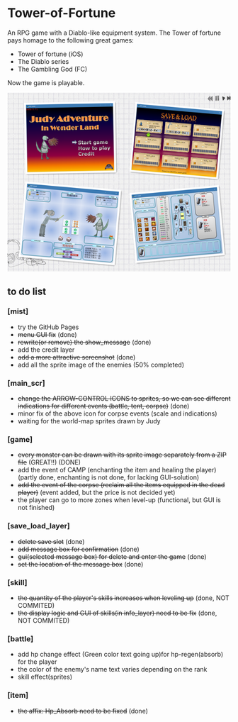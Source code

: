# Tower-of-Fortune
An RPG game with a Diablo-like equipment system.
The Tower of fortune pays homage to the following great games:
- Tower of fortune (iOS)
- The Diablo series
- The Gambling God (FC)

Now the game is playable.

![screenshot](./pic/sample_s.png)

## to do list

### [mist]
- try the GitHub Pages
- ~~menu GUI fix~~ (done)
- ~~rewrite(or remove) the show_message~~ (done)
- add the credit layer
- ~~add a more attractive screenshot~~ (done)
- add all the sprite image of the enemies (50% completed)

### [main_scr]
- ~~change the ARROW-CONTROL ICONS to sprites, so we can see different indications for different events (battle, tent, corpse)~~ (done)
- minor fix of the above icon for corpse events (scale and indications)
- waiting for the world-map sprites drawn by Judy

### [game]
- ~~every monster can be drawn with its sprite image separately  from a ZIP file~~ (GREAT!!) (DONE)
- add the event of CAMP (enchanting the item and healing the player) (partly done, enchanting is not done, for lacking GUI-solution)
- ~~add the event of the corpse (reclaim all the items equipped in the dead player)~~ (event added, but the price is not decided yet)
- the player can go to more zones when level-up (functional, but GUI is not finished)

### [save_load_layer]
- ~~delete save slot~~ (done)
- ~~add message box for confirmation~~ (done)
- ~~gui(selected message box) for delete and enter the game~~ (done)
- ~~set the location of the message box~~ (done)

### [skill]
- ~~the quantity of the player's skills increases when leveling up~~ (done, NOT COMMITED)
- ~~the display logic and GUI of skills(in info_layer) need to be fix~~ (done, NOT COMMITED)

### [battle]
- add hp change effect (Green color text going up)for hp-regen(absorb) for the player
- the color of the enemy's name text varies depending on the rank
- skill effect(sprites) 

### [item]
- ~~the affix: Hp_Absorb need to be fixed~~ (done)
